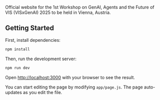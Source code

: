 Official website for the 1st Workshop on GenAI, Agents and the Future of VIS (VISxGenAI) 2025 to be held in Vienna, Austria.

## Getting Started

First, install dependencies:

```bash
npm install
```

Then, run the development server:

```bash
npm run dev
```

Open [http://localhost:3000](http://localhost:3000) with your browser to see the result.

You can start editing the page by modifying `app/page.js`. The page auto-updates as you edit the file.
